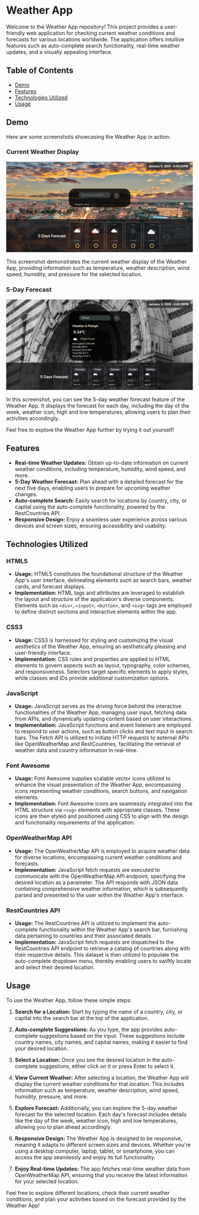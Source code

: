 # Weather App

Welcome to the Weather App repository! This project provides a user-friendly web application for checking current weather conditions and forecasts for various locations worldwide. The application offers intuitive features such as auto-complete search functionality, real-time weather updates, and a visually appealing interface.

## Table of Contents

- [Demo](#demo)
- [Features](#features)
- [Technologies Utilized](#technologies-utilized)
- [Usage](#usage)


## Demo

Here are some screenshots showcasing the Weather App in action:

### Current Weather Display

![Current Weather](./imagine-site-pornire-test.png)

This screenshot demonstrates the current weather display of the Weather App, providing information such as temperature, weather description, wind speed, humidity, and pressure for the selected location.

### 5-Day Forecast

![5-Day Forecast](./Imagine-site-test.png)

In this screenshot, you can see the 5-day weather forecast feature of the Weather App. It displays the forecast for each day, including the day of the week, weather icon, high and low temperatures, allowing users to plan their activities accordingly.

Feel free to explore the Weather App further by trying it out yourself!


## Features

- **Real-time Weather Updates:** Obtain up-to-date information on current weather conditions, including temperature, humidity, wind speed, and more.
- **5-Day Weather Forecast:** Plan ahead with a detailed forecast for the next five days, enabling users to prepare for upcoming weather changes.
- **Auto-complete Search:** Easily search for locations by country, city, or capital using the auto-complete functionality, powered by the RestCountries API.
- **Responsive Design:** Enjoy a seamless user experience across various devices and screen sizes, ensuring accessibility and usability.

## Technologies Utilized

### HTML5
- **Usage:** HTML5 constitutes the foundational structure of the Weather App's user interface, delineating elements such as search bars, weather cards, and forecast displays.
- **Implementation:** HTML tags and attributes are leveraged to establish the layout and structure of the application's diverse components. Elements such as `<div>`, `<input>`, `<button>`, and `<svg>` tags are employed to define distinct sections and interactive elements within the app.

### CSS3
- **Usage:** CSS3 is harnessed for styling and customizing the visual aesthetics of the Weather App, ensuring an aesthetically pleasing and user-friendly interface.
- **Implementation:** CSS rules and properties are applied to HTML elements to govern aspects such as layout, typography, color schemes, and responsiveness. Selectors target specific elements to apply styles, while classes and IDs provide additional customization options.

### JavaScript
- **Usage:** JavaScript serves as the driving force behind the interactive functionalities of the Weather App, managing user input, fetching data from APIs, and dynamically updating content based on user interactions.
- **Implementation:** JavaScript functions and event listeners are employed to respond to user actions, such as button clicks and text input in search bars. The Fetch API is utilized to initiate HTTP requests to external APIs like OpenWeatherMap and RestCountries, facilitating the retrieval of weather data and country information in real-time.

### Font Awesome
- **Usage:** Font Awesome supplies scalable vector icons utilized to enhance the visual presentation of the Weather App, encompassing icons representing weather conditions, search buttons, and navigation elements.
- **Implementation:** Font Awesome icons are seamlessly integrated into the HTML structure via `<svg>` elements with appropriate classes. These icons are then styled and positioned using CSS to align with the design and functionality requirements of the application.

### OpenWeatherMap API
- **Usage:** The OpenWeatherMap API is employed to acquire weather data for diverse locations, encompassing current weather conditions and forecasts.
- **Implementation:** JavaScript fetch requests are executed to communicate with the OpenWeatherMap API endpoint, specifying the desired location as a parameter. The API responds with JSON data containing comprehensive weather information, which is subsequently parsed and presented to the user within the Weather App's interface.

### RestCountries API
- **Usage:** The RestCountries API is utilized to implement the auto-complete functionality within the Weather App's search bar, furnishing data pertaining to countries and their associated details.
- **Implementation:** JavaScript fetch requests are dispatched to the RestCountries API endpoint to retrieve a catalog of countries along with their respective details. This dataset is then utilized to populate the auto-complete dropdown menu, thereby enabling users to swiftly locate and select their desired location.

## Usage

To use the Weather App, follow these simple steps:

1. **Search for a Location:** Start by typing the name of a country, city, or capital into the search bar at the top of the application.

2. **Auto-complete Suggestions:** As you type, the app provides auto-complete suggestions based on the input. These suggestions include country names, city names, and capital names, making it easier to find your desired location.

3. **Select a Location:** Once you see the desired location in the auto-complete suggestions, either click on it or press Enter to select it.

4. **View Current Weather:** After selecting a location, the Weather App will display the current weather conditions for that location. This includes information such as temperature, weather description, wind speed, humidity, pressure, and more.

5. **Explore Forecast:** Additionally, you can explore the 5-day weather forecast for the selected location. Each day's forecast includes details like the day of the week, weather icon, high and low temperatures, allowing you to plan ahead accordingly.

6. **Responsive Design:** The Weather App is designed to be responsive, meaning it adapts to different screen sizes and devices. Whether you're using a desktop computer, laptop, tablet, or smartphone, you can access the app seamlessly and enjoy its full functionality.

7. **Enjoy Real-time Updates:** The app fetches real-time weather data from OpenWeatherMap API, ensuring that you receive the latest information for your selected location.

Feel free to explore different locations, check their current weather conditions, and plan your activities based on the forecast provided by the Weather App!





